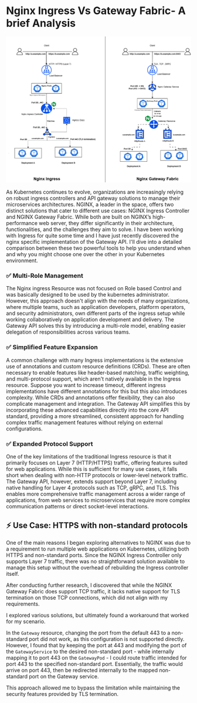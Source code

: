 
# Nginx Ingress Vs Gateway Fabric- A brief Analysis

![Architecture](./Assets/nginx.drawio.png)

As Kubernetes continues to evolve, organizations are increasingly relying on robust ingress controllers and API gateway solutions to manage their microservices architectures. NGINX, a leader in the space, offers two distinct solutions that cater to different use cases: NGINX Ingress Controller and NGINX Gateway Fabric. While both are built on NGINX’s high-performance web server, they differ significantly in their architecture, functionalities, and the challenges they aim to solve. I have been working with Ingress for quite some time and I have just recently discovered the nginx specific implementation of the Gateway API. I'll dive into a detailed comparison between these two powerful tools to help you understand when and why you might choose one over the other in your Kubernetes environment.


### ✅ Multi-Role Management

The Nginx ingress Resource was not focused on Role based Control and was basically designed to be used by the kubernetes administrator. However, this approach doesn't align with the needs of many organizations, where multiple teams, such as application developers, platform operators, and security administrators, own different parts of the ingress setup while working collaboratively on application development and delivery. The Gateway API solves this by introducing a multi-role model, enabling easier delegation of responsibilities across various teams.

### ✅ Simplified Feature Expansion

A common challenge with many Ingress implementations is the extensive use of annotations and custom resource definitions (CRDs). These are often necessary to enable features like header-based matching, traffic weighting, and multi-protocol support, which aren't natively available in the Ingress resource. Suppose you want to increase timeout, different ingress implementations have different annotations for this but this also introduces complexity. While CRDs and annotations offer flexibility, they can also complicate management and integration. The Gateway API simplifies this by incorporating these advanced capabilities directly into the core API standard, providing a more streamlined, consistent approach for handling complex traffic management features without relying on external configurations.

### ✅ Expanded Protocol Support
One of the key limitations of the traditional Ingress resource is that it primarily focuses on Layer 7 (HTTP/HTTPS) traffic, offering features suited for web applications. While this is sufficient for many use cases, it falls short when dealing with non-HTTP protocols or lower-level network traffic. The Gateway API, however, extends support beyond Layer 7, including native handling for Layer 4 protocols such as TCP, gRPC, and TLS. This enables more comprehensive traffic management across a wider range of applications, from web services to microservices that require more complex communication patterns or direct socket-level interactions.


## ⚡ Use Case: HTTPS with non-standard protocols

One of the main reasons I began exploring alternatives to NGINX was due to a requirement to run multiple web applications on Kubernetes, utilizing both HTTPS and non-standard ports. Since the NGINX Ingress Controller only supports Layer 7 traffic, there was no straightforward solution available to manage this setup without the overhead of rebuilding the Ingress controller itself.

After conducting further research, I discovered that while the NGINX Gateway Fabric does support TCP traffic, it lacks native support for TLS termination on those TCP connections, which did not align with my requirements.

I explored various solutions, but ultimately found a workaround that worked for my scenario.

In the `Gateway` resource, changing the port from the default 443 to a non-standard port did not work, as this configuration is not supported directly. However, I found that by keeping the port at 443 and modifying the port of the `GatewayService` to the desired non-standard port - while internally mapping it to port 443 on the `GatewayPod` - I could route traffic intended for port 443 to the specified non-standard port. Essentially, the traffic would arrive on port 443, then be redirected internally to the mapped non-standard port on the Gateway service.

This approach allowed me to bypass the limitation while maintaining the security features provided by TLS termination.







